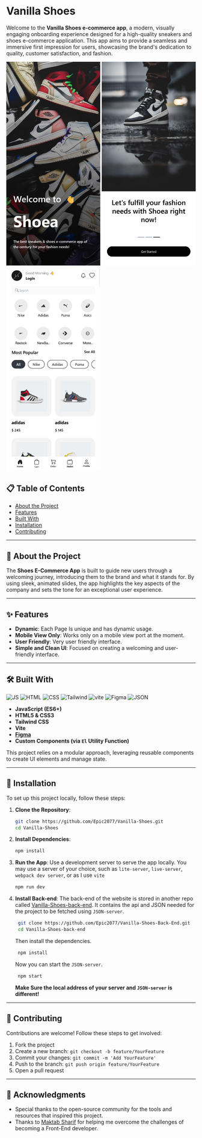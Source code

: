 # Vanilla Shoes

Welcome to the **Vanilla Shoes e-commerce app**, a modern, visually engaging onboarding experience designed for a high-quality sneakers and shoes e-commerce application. This app aims to provide a seamless and immersive first impression for users, showcasing the brand's dedication to quality, customer satisfaction, and fashion.

<img src="./src/assets/screenshots/Screen Shot 2024-11-15 at 01.12.22.png" width="250px"/> <img src="./src/assets/screenshots/Screen Shot 2024-11-15 at 01.12.33.png" width="250px"/> <img src="./src/assets/screenshots/Screen Shot 2024-11-15 at 01.12.52.png" width="250px"/>

## 📋 Table of Contents

- [About the Project](#about-the-project)
- [Features](#features)
- [Built With](#built-with)
- [Installation](#installation)
- [Contributing](#contributing)

---

## 🎯 About the Project

The **Shoes E-Commerce App** is built to guide new users through a welcoming journey, introducing them to the brand and what it stands for. By using sleek, animated slides, the app highlights the key aspects of the company and sets the tone for an exceptional user experience.

---

## ✨ Features

- **Dynamic**: Each Page Is unique and has dynamic usage.
- **Mobile View Only**: Works only on a mobile view port at the moment.
- **User Friendly**: Very user friendly interface.
- **Simple and Clean UI**: Focused on creating a welcoming and user-friendly interface.

---

## 🛠️ Built With

![JS](https://img.shields.io/badge/JavaScript-323330?style=for-the-badge&logo=javascript&logoColor=F7DF1E) ![HTML](https://img.shields.io/badge/HTML5-E34F26?style=for-the-badge&logo=html5&logoColor=white) ![CSS](https://img.shields.io/badge/CSS3-1572B6?style=for-the-badge&logo=css3&logoColor=white) ![Tailwind](https://img.shields.io/badge/Tailwind_CSS-38B2AC?style=for-the-badge&logo=tailwind-css&logoColor=white) ![vite](https://img.shields.io/badge/vite-%23646CFF.svg?style=for-the-badge&logo=vite&logoColor=white) ![Figma](https://img.shields.io/badge/Figma-F24E1E?style=for-the-badge&logo=figma&logoColor=white) ![JSON](https://img.shields.io/badge/json-5E5C5C?style=for-the-badge&logo=json&logoColor=white)

- **JavaScript (ES6+)**
- **HTML5 & CSS3**
- **Tailwind CSS**
- **Vite**
- **[Figma](https://www.figma.com/design/ku0eN6V3Qga0p9rmboXPcC/shoe-exercise?node-id=0-1&t=GPeKBtALkxkTluEY-1)**
- **Custom Components (via `El` Utility Function)**

This project relies on a modular approach, leveraging reusable components to create UI elements and manage state.

---

## 🚀 Installation

To set up this project locally, follow these steps:

1. **Clone the Repository**:
   ```bash
   git clone https://github.com/Epic2077/Vanilla-Shoes.git
   cd Vanilla-Shoes
   ```
2. **Install Dependencies**:
   ```bash
   npm install
   ```
3. **Run the App**:
   Use a development server to serve the app locally. You may use a server of your choice, such as `lite-server`, `live-server`, `webpack dev server`, or as I use `vite`
   ```bash
   npm run dev
   ```
4. **Install Back-end**:
   The back-end of the website is stored in another repo called [Vanilla-Shoes-back-end](https://github.com/Epic2077/Vanilla-Shoes-Back-End). It contains the api and JSON needed for the project to be fetched using `JSON-server`.

   ```bash
    git clone https://github.com/Epic2077/Vanilla-Shoes-Back-End.git
    cd Vanilla-Shoes-back-end
   ```

   Then install the dependencies.

   ```bash
    npm install
   ```

   Now you can start the `JSON-server`.

   ```bash
    npm start
   ```

   **Make Sure the local address of your server and `JSON-server` is different!**

---

## 🤝 Contributing

Contributions are welcome! Follow these steps to get involved:

1. Fork the project
2. Create a new branch: `git checkout -b feature/YourFeature`
3. Commit your changes: `git commit -m 'Add YourFeature'`
4. Push to the branch: `git push origin feature/YourFeature`
5. Open a pull request

---

## 👏 Acknowledgments

- Special thanks to the open-source community for the tools and resources that inspired this project.
- Thanks to [Maktab Sharif](https://www.google.com/url?sa=t&source=web&rct=j&opi=89978449&url=https://maktabsharif.ir/&ved=2ahUKEwinmq3kzc-JAxU_hv0HHRmTJzgQFnoECBoQAQ&usg=AOvVaw0Zpog7mWc26mxQ5yxC_XN3) for helping me overcome the challenges of becoming a Front-End developer.
